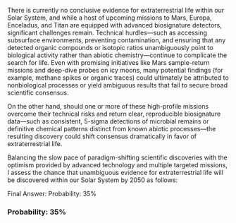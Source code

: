 There is currently no conclusive evidence for extraterrestrial life within our Solar System, and while a host of upcoming missions to Mars, Europa, Enceladus, and Titan are equipped with advanced biosignature detectors, significant challenges remain. Technical hurdles—such as accessing subsurface environments, preventing contamination, and ensuring that any detected organic compounds or isotopic ratios unambiguously point to biological activity rather than abiotic chemistry—continue to complicate the search for life. Even with promising initiatives like Mars sample-return missions and deep-dive probes on icy moons, many potential findings (for example, methane spikes or organic traces) could ultimately be attributed to nonbiological processes or yield ambiguous results that fail to secure broad scientific consensus. 

On the other hand, should one or more of these high-profile missions overcome their technical risks and return clear, reproducible biosignature data—such as consistent, 5-sigma detections of microbial remains or definitive chemical patterns distinct from known abiotic processes—the resulting discovery could shift consensus dramatically in favor of extraterrestrial life.

Balancing the slow pace of paradigm-shifting scientific discoveries with the optimism provided by advanced technology and multiple targeted missions, I assess the chance that unambiguous evidence for extraterrestrial life will be discovered within our Solar System by 2050 as follows:

Final Answer: Probability: 35%

### Probability: 35%